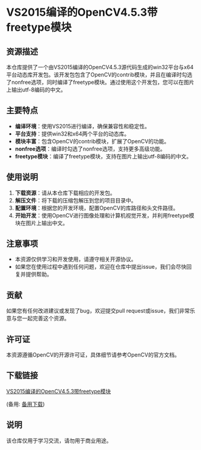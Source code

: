 # VS2015编译的OpenCV4.5.3带freetype模块

## 资源描述

本仓库提供了一个由VS2015编译的OpenCV4.5.3源代码生成的win32平台与x64平台动态库开发包。该开发包包含了OpenCV的contrib模块，并且在编译时勾选了nonfree选项，同时编译了freetype模块。通过使用这个开发包，您可以在图片上输出utf-8编码的中文。

## 主要特点

- **编译环境**：使用VS2015进行编译，确保兼容性和稳定性。
- **平台支持**：提供win32和x64两个平台的动态库。
- **模块丰富**：包含OpenCV的contrib模块，扩展了OpenCV的功能。
- **nonfree选项**：编译时勾选了nonfree选项，支持更多高级功能。
- **freetype模块**：编译了freetype模块，支持在图片上输出utf-8编码的中文。

## 使用说明

1. **下载资源**：请从本仓库下载相应的开发包。
2. **解压文件**：将下载的压缩包解压到您的项目目录中。
3. **配置环境**：根据您的开发环境，配置OpenCV的库路径和头文件路径。
4. **开始开发**：使用OpenCV进行图像处理和计算机视觉开发，并利用freetype模块在图片上输出中文。

## 注意事项

- 本资源仅供学习和开发使用，请遵守相关开源协议。
- 如果您在使用过程中遇到任何问题，欢迎在仓库中提出issue，我们会尽快回复并提供帮助。

## 贡献

如果您有任何改进建议或发现了bug，欢迎提交pull request或issue，我们非常乐意与您一起完善这个资源。

## 许可证

本资源遵循OpenCV的开源许可证，具体细节请参考OpenCV的官方文档。

## 下载链接
[VS2015编译的OpenCV4.5.3带freetype模块](https://pan.quark.cn/s/ad8909998210) 

(备用: [备用下载](https://pan.baidu.com/s/1LsnIStFOGZZGWOWnn3nbTQ?pwd=1234))

## 说明

该仓库仅用于学习交流，请勿用于商业用途。
